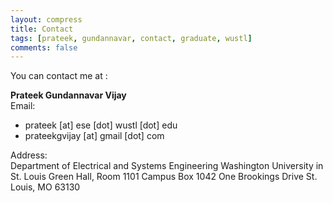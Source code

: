 ```yaml
---
layout: compress
title: Contact
tags: [prateek, gundannavar, contact, graduate, wustl]
comments: false
---
```


You can contact me at :

**Prateek Gundannavar Vijay**  
Email:  

* prateek [at] ese [dot] wustl [dot] edu
* prateekgvijay [at] gmail [dot] com

Address:  
Department of Electrical and Systems Engineering
Washington University in St. Louis
Green Hall, Room 1101
Campus Box 1042
One Brookings Drive
St. Louis, MO 63130